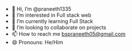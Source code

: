 - 👋 Hi, I’m @praneeth1335
- 👀 I’m interested in Full stack web
- 🌱 I’m currently learning Full Stack
- 💞️ I’m looking to collaborate on projects
- 📫 How to reach me bspraneeth05@gmail.com
- 😄 Pronouns: He/Him

<!---
praneeth1335/praneeth1335 is a ✨ special ✨ repository because its `README.md` (this file) appears on your GitHub profile.
You can click the Preview link to take a look at your changes.
--->
